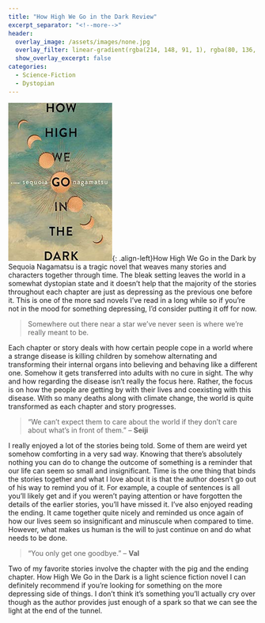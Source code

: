```yaml
---
title: "How High We Go in the Dark Review"
excerpt_separator: "<!--more-->"
header:
  overlay_image: /assets/images/none.jpg
  overlay_filter: linear-gradient(rgba(214, 148, 91, 1), rgba(80, 136, 124, 1))
  show_overlay_excerpt: false
categories:
  - Science-Fiction
  - Dystopian
---
```

![how-high-we-go-in-the-dark-cover](/assets/images/in-the-dark.jpg){: .align-left}How High We Go in the Dark by Sequoia Nagamatsu is a tragic novel that weaves many stories and characters together through time. The bleak setting leaves the world in a somewhat dystopian state and it doesn’t help that the majority of the stories throughout each chapter are just as depressing as the previous one before it. This is one of the more sad novels I’ve read in a long while so if you’re not in the mood for something depressing, I’d consider putting it off for now.

>Somewhere out there near a star we’ve never seen is where we’re really meant to be.

Each chapter or story deals with how certain people cope in a world where a strange disease is killing children by somehow alternating and transforming their internal organs into believing and behaving like a different one. Somehow it gets transferred into adults with no cure in sight. The why and how regarding the disease isn’t really the focus here. Rather, the focus is on how the people are getting by with their lives and coexisting with this disease. With so many deaths along with climate change, the world is quite transformed as each chapter and story progresses.

>“We can’t expect them to care about the world if they don’t care about what’s in front of them.” – **Seiji**

I really enjoyed a lot of the stories being told. Some of them are weird yet somehow comforting in a very sad way. Knowing that there’s absolutely nothing you can do to change the outcome of something is a reminder that our life can seem so small and insignificant. Time is the one thing that binds the stories together and what I love about it is that the author doesn’t go out of his way to remind you of it. For example, a couple of sentences is all you’ll likely get and if you weren’t paying attention or have forgotten the details of the earlier stories, you’ll have missed it. I’ve also enjoyed reading the ending. It came together quite nicely and reminded us once again of how our lives seem so insignificant and minuscule when compared to time. However, what makes us human is the will to just continue on and do what needs to be done.

>“You only get one goodbye.” – **Val**

Two of my favorite stories involve the chapter with the pig and the ending chapter. How High We Go in the Dark is a light science fiction novel I can definitely recommend if you’re looking for something on the more depressing side of things. I don’t think it’s something you’ll actually cry over though as the author provides just enough of a spark so that we can see the light at the end of the tunnel.
